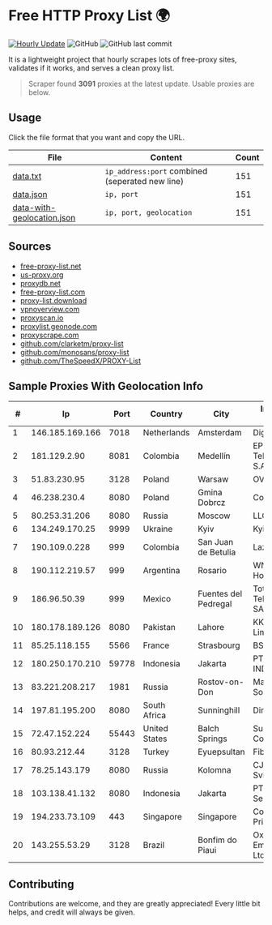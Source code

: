 
# Free HTTP Proxy List 🌍

[![Hourly Update](https://github.com/mertguvencli/http-proxy-list/actions/workflows/main.yml/badge.svg?branch=main)](https://github.com/mertguvencli/http-proxy-list/actions/workflows/main.yml)
![GitHub](https://img.shields.io/github/license/mertguvencli/http-proxy-list)
![GitHub last commit](https://img.shields.io/github/last-commit/mertguvencli/http-proxy-list)

It is a lightweight project that hourly scrapes lots of free-proxy sites, validates if it works, and serves a clean proxy list.


> Scraper found **3091** proxies at the latest update. Usable proxies are below.

## Usage

Click the file format that you want and copy the URL.


|File|Content|Count|
|----|-------|-----|
|[data.txt](https://raw.githubusercontent.com/mertguvencli/http-proxy-list/main/proxy-list/data.txt)|`ip_address:port` combined (seperated new line)|151|
|[data.json](https://raw.githubusercontent.com/mertguvencli/http-proxy-list/main/proxy-list/data.json)|`ip, port`|151|
|[data-with-geolocation.json](https://raw.githubusercontent.com/mertguvencli/http-proxy-list/main/proxy-list/data-with-geolocation.json)|`ip, port, geolocation`|151|

## Sources

* [free-proxy-list.net](https://free-proxy-list.net)
* [us-proxy.org](https://www.us-proxy.org)
* [proxydb.net](http://proxydb.net)
* [free-proxy-list.com](https://free-proxy-list.com/?page=&port=&type%5B%5D=http&type%5B%5D=https&up_time=0&search=Search)
* [proxy-list.download](https://www.proxy-list.download/HTTP)
* [vpnoverview.com](https://vpnoverview.com/privacy/anonymous-browsing/free-proxy-servers)
* [proxyscan.io](https://www.proxyscan.io)
* [proxylist.geonode.com](https://proxylist.geonode.com/api/proxy-list?limit=300&page=1&sort_by=lastChecked&sort_type=desc&protocols=http,https)
* [proxyscrape.com](https://api.proxyscrape.com/v2/?request=displayproxies&protocol=http&timeout=10000&country=all&ssl=all&anonymity=all)
* [github.com/clarketm/proxy-list](https://raw.githubusercontent.com/clarketm/proxy-list/master/proxy-list-raw.txt)
* [github.com/monosans/proxy-list](https://raw.githubusercontent.com/monosans/proxy-list/main/proxies/http.txt)
* [github.com/TheSpeedX/PROXY-List](https://raw.githubusercontent.com/TheSpeedX/PROXY-List/master/http.txt)


## Sample Proxies With Geolocation Info

|#|Ip|Port|Country|City|Internet Service Provider|
|-|--|----|-------|----|-------------------------|
|1|146.185.169.166|7018|Netherlands|Amsterdam|DigitalOcean, LLC|
|2|181.129.2.90|8081|Colombia|Medellín|EPM Telecomunicaciones S.A. E.S.P.|
|3|51.83.230.95|3128|Poland|Warsaw|OVH SAS|
|4|46.238.230.4|8080|Poland|Gmina Dobrcz|Commercial|
|5|80.253.31.206|8080|Russia|Moscow|LLC SETEL|
|6|134.249.170.25|9999|Ukraine|Kyiv|Kyivstar UA|
|7|190.109.0.228|999|Colombia|San Juan de Betulia|Lazus Medellin|
|8|190.112.219.57|999|Argentina|Rosario|WNet Internet y Hosting|
|9|186.96.50.39|999|Mexico|Fuentes del Pedregal|Total Play Telecomunicaciones SA De CV|
|10|180.178.189.126|8080|Pakistan|Lahore|KK Networks (Pvt.) Limited|
|11|85.25.118.155|5566|France|Strasbourg|BSB-SERVICE|
|12|180.250.170.210|59778|Indonesia|Jakarta|PT. TELKOM INDONESIA|
|13|83.221.208.217|1981|Russia|Rostov-on-Don|Macroregional South|
|14|197.81.195.200|8080|South Africa|Sunninghill|Dimension Data|
|15|72.47.152.224|55443|United States|Balch Springs|Suddenlink Communications|
|16|80.93.212.44|3128|Turkey|Eyuepsultan|Fibersunucu|
|17|78.25.143.179|8080|Russia|Kolomna|CJSC Kolomna-Sviaz TV|
|18|103.138.41.132|8080|Indonesia|Jakarta|PT. Bali Towerindo Sentra|
|19|194.233.73.109|443|Singapore|Singapore|Contabo Asia Private Limited|
|20|143.255.53.29|3128|Brazil|Bonfim do Piaui|Oxente NET Empreendimentos Ltda - EPP|



## Contributing

Contributions are welcome, and they are greatly appreciated! Every
little bit helps, and credit will always be given.

